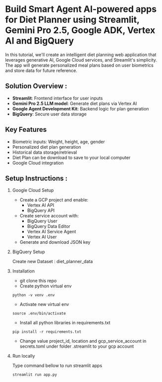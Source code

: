 # Build Smart Agent AI-powered apps for Diet Planner using Streamlit, Gemini Pro 2.5, Google ADK, Vertex AI and BigQuery

In this tutorial, we'll create an intelligent diet planning web application that leverages generative AI, Google Cloud services, and Streamlit's simplicity. The app will generate personalized meal plans based on user biometrics and store data for future reference.

## Solution Overview :
- <b>Streamlit</b>: Frontend interface for user inputs
- <b>Gemini Pro 2.5 LLM model</b>: Generate diet plans via Vertex AI
- <b>Google Agent Development Kit</b>: Backend logic for plan generation
- <b>BigQuery</b>: Secure user data storage

## Key Features
- Biometric inputs: Weight, height, age, gender
- Personalized diet plan generation
- Historical data storage/retrieval
- Diet Plan can be download to save to your local computer
- Google Cloud integration

## Setup Instructions :
1. Google Cloud Setup
    - Create a GCP project and enable:
        - Vertex AI API
        - BigQuery API
    - Create service account with:
        - BigQuery User
        - BigQuery Data Editor
        - Vertex AI Service Agent
        - Vertex AI User
    - Generate and download JSON key
2. BigQuery Setup
   
   Create new Dataset : diet_planner_data
3. Installation
   - git clone this repo
    - Create python virtual env
    ```
    python -v venv .env
    ```
    - Activate new virtual env
    ```
    source .env/bin/activate
    ```
    - Install all python libraries in requirements.txt 
    ```
    pip install -r requirements.txt
    ```
    - Change value project_id, location and gcp_service_account in secrets.toml under folder .streamlit to your gcp account
4. Run locally
   
   Type command bellow to run streamlit apps
    ```
    streamlit run app.py
    ```

